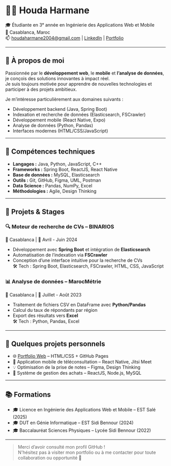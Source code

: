 # 👩‍💻 Houda Harmane

🎓 Étudiante en 3ᵉ année en Ingénierie des Applications Web et Mobile  
📍 Casablanca, Maroc  
📫 houdaharmane2004@gmail.com | [LinkedIn](https://linkedin.com/in/harmane-houda) | [Portfolio](https://houdaharmane.github.io)  

---

## 🚀 À propos de moi

Passionnée par le **développement web**, le **mobile** et **l’analyse de données**, je conçois des solutions innovantes à impact réel.  
Je suis toujours motivée pour apprendre de nouvelles technologies et participer à des projets ambitieux.  

Je m’intéresse particulièrement aux domaines suivants :
- Développement backend (Java, Spring Boot)
- Indexation et recherche de données (Elasticsearch, FSCrawler)
- Développement mobile (React Native, Expo)
- Analyse de données (Python, Pandas)
- Interfaces modernes (HTML/CSS/JavaScript)

---

## 🧠 Compétences techniques

- **Langages :** Java, Python, JavaScript, C++
- **Frameworks :** Spring Boot, ReactJS, React Native
- **Base de données :** MySQL, Elasticsearch
- **Outils :** Git, GitHub, Figma, UML, Postman
- **Data Science :** Pandas, NumPy, Excel
- **Méthodologies :** Agile, Design Thinking

---

## 💼 Projets & Stages

### 🔍 Moteur de recherche de CVs – BINARIOS  
📍 Casablanca | 📅 Avril - Juin 2024  
- Développement avec **Spring Boot** et intégration de **Elasticsearch**
- Automatisation de l’indexation via **FSCrawler**
- Conception d’une interface intuitive pour la recherche de CVs  
🛠️ Tech : Spring Boot, Elasticsearch, FSCrawler, HTML, CSS, JavaScript

### 📊 Analyse de données – MarocMétrie  
📍 Casablanca | 📅 Juillet - Août 2023  
- Traitement de fichiers CSV en DataFrame avec **Python/Pandas**
- Calcul du taux de répondants par région
- Export des résultats vers **Excel**  
🛠️ Tech : Python, Pandas, Excel

---

## 📎 Quelques projets personnels

- 🌐 [Portfolio Web](https://houdaharmane.github.io) – HTML/CSS + GitHub Pages
- 📱 Application mobile de téléconsultation – React Native, Jitsi Meet
- 💡 Optimisation de la prise de notes – Figma, Design Thinking
- 🧾 Système de gestion des achats – ReactJS, Node.js, MySQL

---

## 📚 Formations

- 🎓 Licence en Ingénierie des Applications Web et Mobile – EST Salé (2025)
- 🎓 DUT en Génie Informatique – EST Sidi Bennour (2024)
- 🎓 Baccalauréat Sciences Physiques – Lycée Sidi Bennour (2022)

---

> Merci d’avoir consulté mon profil GitHub !  
> N'hésitez pas à visiter mon portfolio ou à me contacter pour toute collaboration ou opportunité 🤝

